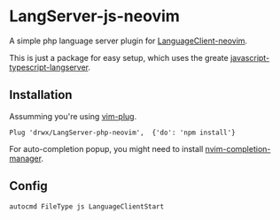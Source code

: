 # LangServer-js-neovim

A simple php language server plugin for
[LanguageClient-neovim](https://github.com/autozimu/LanguageClient-neovim).

This is just a package for easy setup, which uses the greate
[javascript-typescript-langserver](https://github.com/sourcegraph/javascript-typescript-langserver).

## Installation

Assumming you're using [vim-plug](https://github.com/junegunn/vim-plug).

```vim
Plug 'drwx/LangServer-php-neovim',  {'do': 'npm install'}
```

For auto-completion popup, you might need to install
[nvim-completion-manager](https://github.com/roxma/nvim-completion-manager).

## Config

```vim
autocmd FileType js LanguageClientStart
```

